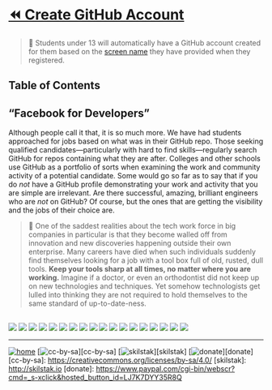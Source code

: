 # [⏪ Create GitHub Account](/README.md)

> 🍎 Students under 13 will automatically have a GitHub account created
> for them based on the [screen name](http://screenname.skilstak.io)
> they have provided when they registered.

## Table of Contents


## “Facebook for Developers”

Although people call it that, it is so much more. We have had
students approached for jobs based on what was in their GitHub repo.
Those seeking qualified candidates—particularly with hard to find
skills—regularly search GitHub for repos containing what they are
after. Colleges and other schools use GitHub as a portfolio of sorts
when examining the work and community activity of a potential
candidate. Some would go so far as to say that if you do *not* have
a GitHub profile demonstrating your work and activity that you are
simple are irrelevant. Are there successful, amazing, brilliant
engineers who are *not* on GitHub? Of course, but the ones that are
getting the visibility and the jobs of their choice are.

> 💬 One of the saddest realities about the tech work force in big
> companies in particular is that they become walled off from
> innovation and new discoveries happening outside their own
> enterprise. Many careers have died when such individuals suddenly
> find themselves looking for a job with a tool box full of old,
> rusted, dull tools. **Keep your tools sharp at all times, no matter
> where you are working.** Imagine if a doctor, or even an orthodontist
> did not keep up on new technologies and techniques. Yet somehow
> technologists get lulled into thinking they are not required to hold
> themselves to the same standard of up-to-date-ness.

## 
![](/assets/github1.png)
![](/assets/github2.png)
![](/assets/github3.png)
![](/assets/github4.png)
![](/assets/github5.png)
![](/assets/github6.png)
![](/assets/github7.png)
![](/assets/github8.png)
![](/assets/github9.png)
![](/assets/github10.png)
![](/assets/github11.png)
![](/assets/github12.png)
![](/assets/github13.png)
![](/assets/github14.png)
![](/assets/github15.png)
![](/assets/github16.png)
![](/assets/github17.png)
![](/assets/github18.png)

---
[![home](/assets/home-blue.png)](/README.md)
[![cc-by-sa](/assets/cc-by-sa-blue.png)][cc-by-sa]
[![skilstak](/assets/skilstak-logo-blue.png)][skilstak]
[![donate](/assets/donate-blue.png)][donate]
[cc-by-sa]: https://creativecommons.org/licenses/by-sa/4.0/
[skilstak]: http://skilstak.io
[donate]: https://www.paypal.com/cgi-bin/webscr?cmd=_s-xclick&hosted_button_id=LJ7K7DYY35R8Q


